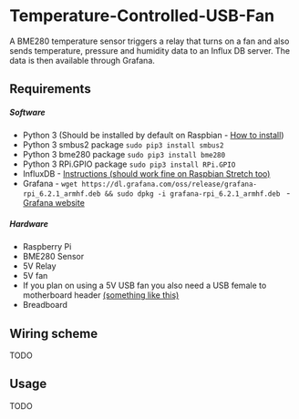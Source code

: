 # Temperature-Controlled-USB-Fan
A BME280 temperature sensor triggers a relay that turns on a fan and also sends temperature, pressure and humidity data to an Influx DB server. The data is then available through Grafana. 

## Requirements
##### Software
* Python 3 (Should be installed by default on Raspbian - [How to install](https://www.raspberrypi.org/forums/viewtopic.php?t=181480)) 
* Python 3 smbus2 package ```sudo pip3 install smbus2```
* Python 3 bme280 package ```sudo pip3 install bme280```
* Python 3 RPi.GPIO package ```sudo pip3 install RPi.GPIO```
* InfluxDB - [Instructions (should work fine on Raspbian Stretch too)](https://gist.github.com/boseji/bb71910d43283a1b84ab200bcce43c26)
* Grafana - ```wget https://dl.grafana.com/oss/release/grafana-rpi_6.2.1_armhf.deb && sudo dpkg -i grafana-rpi_6.2.1_armhf.deb ``` - [Grafana website](https://grafana.com/grafana/download?platform=arm)
               
##### Hardware
* Raspberry Pi
* BME280 Sensor
* 5V Relay
* 5V fan
* If you plan on using a 5V USB fan you also need a USB female to motherboard header [(something like this)](https://www.amazon.com/StarTech-Motherboard-4-Pin-Header-USBMBADAPT/dp/B000IV6S9S)
* Breadboard

## Wiring scheme
TODO

## Usage 
TODO

